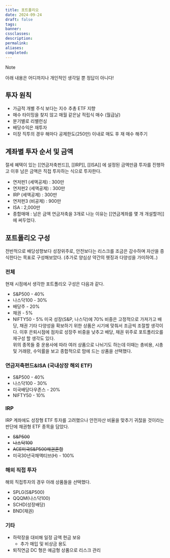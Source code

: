 ```yaml
---
title: 포트폴리오
date: 2024-09-24
draft: false
tags: 
banner: 
cssclasses: 
description: 
permalink: 
aliases: 
completed:
---
```


> [!NOTE]
> 아래 내용은 어디까지나 개인적인 생각일 뿐 정답이 아니다!

## 투자 원칙
- 가급적 개별 주식 보다는 지수 추총 ETF 지향
- 매수 타이밍을 찾지 않고 매월 같은날 적립식 매수 (월급날)
- 분기별로 리밸런싱
- 배당수익은 재투자
- 미장 직투의 경우 해마다 공제한도(250만) 이내로 매도 후 재 매수 해주기

## 계좌별 투자 순서 및 금액
절세 혜택이 있는 [[연금저축펀드]], [[IRP]], [[ISA]] 에 설정된 금액만큼 투자를 진행하고 이후 남은 금액은 직접 투자하는 식으로 투자한다.
- 연저펀1 (세액공제) : 300만
- 연저펀2 (세액공제) : 300만
- IRP (세액공제) : 300만
- 연저펀3 (비공제) : 900만
- ISA : 2,000만
- 종합매매 : 남은 금액
연금저축을 3개로 나눈 이유는 [[연금계좌를 몇 개 개설할까]]에 써두었다.

## 포트폴리오 구성
전반적으로 배당성향보다 성장위주로, 안전보다는 리스크를 조금은 감수하며 자산을 증식한다는 목표로 구성해보았다. (추가로 양심상 약간의 헷징과 다양성을 가미하여..)  
### 전체
현재 시점에서 생각한 포트폴리오 구성은 다음과 같다.
- S&P500 - 40%
- 나스닥100 - 30%
- 배당주 - 20%
- 채권 - 5%
- NIFTY50 - 5%
미국 성장(S&P, 나스닥)에 70% 비중은 고정적으로 가져가고 배당, 채권 기타 다양성을 확보하기 위한 상품은 시기에 맞춰서 조금씩 조절할 생각이다. 이후 은퇴시점에 점차로 성장주 비중을 낮추고 배당, 채권 위주로 포트폴리오를 재구성 할 생각도 있다.  
위의 종목들 중 운용사에 따라 여러 상품으로 나뉘기도 하는데 이때는 총비용, 시총 및 거래량, 수익률을 보고 종합적으로 맘에 드는 상품을 선택했다.  

### 연금저축펀드&ISA (국내상장 해외 ETF)
- S&P500 - 40%
- 나스닥100 - 30%
- 미국배당다우존스 - 20%
- NIFTY50 - 10%
### IRP
IRP 계좌에도 성장형 ETF 투자를 고려했으나 안전자산 비율을 맞추기 귀찮을 것이라는 판단에 채권형 ETF 종목을 담았다.
- ~~S&P500~~
- ~~나스닥100~~
- ~~ACE미국S&P500채권혼합~~
- 미국30년국채액티브(H) - 100%

### 해외 직접 투자
해외 직접투자의 경우 아래 상품들을 선택했다.
- SPLG(S&P500)
- QQQM(나스닥100)
- SCHD(성장배당)
- BND(채권)

### 기타
- 하락장을 대비해 일정 금액 현금 보유
	- 추가 매입 및 비상금 용도
- 퇴직연금 DC 형은 예금형 상품으로 리스크 관리

